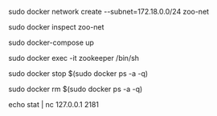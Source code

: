sudo docker network create --subnet=172.18.0.0/24 zoo-net

sudo docker inspect zoo-net

sudo docker-compose up

sudo docker exec -it zookeeper /bin/sh

sudo docker stop $(sudo docker ps -a -q)

sudo docker rm $(sudo docker ps -a -q)

echo stat | nc 127.0.0.1 2181
